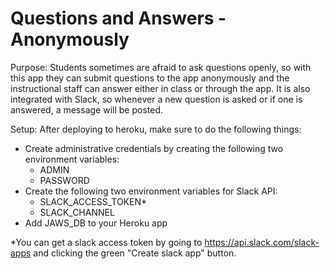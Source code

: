 # Questions and Answers - Anonymously
Purpose: Students sometimes are afraid to ask questions openly, so with this app they can submit questions to the app anonymously and the instructional staff can answer either in class or through the app. It is also integrated with Slack, so whenever a new question is asked or if one is answered, a message will be posted.


Setup: After deploying to heroku, make sure to do the following things:
 * Create administrative credentials by creating the following two environment variables: 
   * ADMIN
   * PASSWORD
 * Create the following two environment variables for Slack API:
   * SLACK_ACCESS_TOKEN*
   * SLACK_CHANNEL
 * Add JAWS_DB to your Heroku app
 
*You can get a slack access token by going to https://api.slack.com/slack-apps and clicking the green "Create slack app" button.
